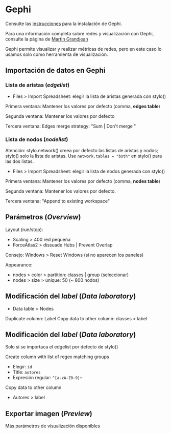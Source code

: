 # Gephi

Consulte las [instrucciones](https://github.com/burgos2021/programa/tree/main/instrucciones#gephi) para la instalación de Gephi.

Para una información completa sobre redes y visualización con Gephi, consulte la página de [Martin Grandjean](http://www.martingrandjean.ch/gephi-introduction/)

Gephi permite visualizar y realizar métricas de redes, pero en este caso lo usamos solo como herramienta de visualización.

## Importación de datos en Gephi

### Lista de aristas (_edgelist_)

- Files > Import Spreadsheet: elegir la lista de aristas generada con stylo()

Primera ventana: Mantener los valores por defecto (comma, **edges table**)

Segunda ventana: Mantener los valores por defecto

Tercera ventana: Edges merge strategy: "Sum | Don't merge "

### Lista de nodos (_nodelist_)

Atención: stylo.network() creea por defecto las listas de aristas y nodos; stylo() solo la lista de aristas. Use `network.tables = "both"` en stylo() para las dos listas.

- Files > Import Spreadsheet: elegir la lista de nodos generada con stylo()

Primera ventana: Mantener los valores por defecto (comma, **nodes table**)

Segunda ventana: Mantener los valores por defecto.

Tercera ventana: "Append to existing workspace"

## Parámetros (_Overview_)

Layout (run/stop):

- Scaling > 400 red pequeña
- ForceAtlas2 > dissuade Hubs | Prevent Overlap

Consejo: Windows > Reset Windows (si no aparecen los paneles)

Appearance: 

- nodes > color > partition: classes | group (seleccionar)
- nodes > size > unique: 50 (~ 800 nodos)

## Modificación del _label_ (_Data laboratory_)

- Data table >  Nodes

Duplicate column: Label
Copy data to other column: classes > label

## Modificación del _label_ (_Data laboratory_)

Solo si se importaca el edgelist por defecto de stylo()

Create column with list of regex matching groups

- Elegir: `id`
- Title: `autores` 
- Expresión regular: `^[a-zA-Z0-9]+`

Copy data to other column

- Autores > label

## Exportar imagen (_Preview_)

Más parámetros de visualización disponibles